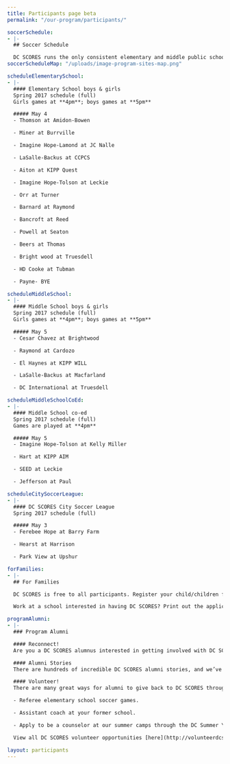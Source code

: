 ```yaml
---
title: Participants page beta
permalink: "/our-program/participants/"

soccerSchedule:
- |-
  ## Soccer Schedule

  DC SCORES runs the only consistent elementary and middle public school soccer leagues for both boys and girls in the District of Columbia. Additionally, beginning in the fall of 2016, DC SCORES is running the DC SCORES City League, a District-wide recreation center soccer league run in partnership with the DC Department of Parks and Recreation. See below for all updated soccer schedules.
soccerScheduleMap: "/uploads/image-program-sites-map.png"

scheduleElementarySchool:
- |-
  #### Elementary School boys & girls
  Spring 2017 schedule (full)
  Girls games at **4pm**; boys games at **5pm**

  ##### May 4
  - Thomson at Amidon-Bowen

  - Miner at Burrville

  - Imagine Hope-Lamond at JC Nalle

  - LaSalle-Backus at CCPCS

  - Aiton at KIPP Quest

  - Imagine Hope-Tolson at Leckie

  - Orr at Turner

  - Barnard at Raymond

  - Bancroft at Reed

  - Powell at Seaton

  - Beers at Thomas

  - Bright wood at Truesdell

  - HD Cooke at Tubman

  - Payne- BYE

scheduleMiddleSchool:
- |-
  #### Middle School boys & girls
  Spring 2017 schedule (full)
  Girls games at **4pm**; boys games at **5pm**

  ##### May 5
  - Cesar Chavez at Brightwood

  - Raymond at Cardozo

  - El Haynes at KIPP WILL

  - LaSalle-Backus at Macfarland

  - DC International at Truesdell

scheduleMiddleSchoolCoEd:
- |-
  #### Middle School co-ed
  Spring 2017 schedule (full)
  Games are played at **4pm**

  ##### May 5
  - Imagine Hope-Tolson at Kelly Miller

  - Hart at KIPP AIM

  - SEED at Leckie

  - Jefferson at Paul

scheduleCitySoccerLeague:
- |-
  #### DC SCORES City Soccer League
  Spring 2017 schedule (full)

  ##### May 3
  - Ferebee Hope at Barry Farm

  - Hearst at Harrison

  - Park View at Upshur

forFamilies:
- |-
  ## For Families

  DC SCORES is free to all participants. Register your child/children for the next DC SCORES programming season (we’re year-round).

  Work at a school interested in having DC SCORES? Print out the application form.

programAlumni:
- |-
  ### Program Alumni

  #### Reconnect!
  Are you a DC SCORES alumnus interested in getting involved with DC SCORES? It’s easy to do! Simply email **alumni@dcscores.org**. You can also connect on social media by following [@DCSalumni](https://www.instagram.com/DCSalumni/) on Instagram and @dcscores on Snapchat.

  #### Alumni Stories
  There are hundreds of incredible DC SCORES alumni stories, and we’ve been lucky to document just a few of them on our [blog](/blog).

  #### Volunteer!
  There are many great ways for alumni to give back to DC SCORES through volunteering.

  - Referee elementary school soccer games.

  - Assistant coach at your former school.

  - Apply to be a counselor at our summer camps through the DC Summer Youth Employment Program (SYEP).

  View all DC SCORES volunteer opportunities [here](http://volunteerdcscores.weebly.com/).

layout: participants
---
```





















